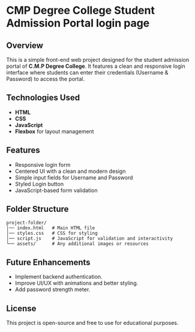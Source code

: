 # CMP Degree College Student Admission Portal login page 

## Overview
This is a simple front-end web project designed for the student admission portal of **C.M.P Degree College**. It features a clean and responsive login interface where students can enter their credentials (Username & Password) to access the portal.

## Technologies Used
- **HTML**
- **CSS**
- **JavaScript**
- **Flexbox** for layout management

## Features
- Responsive login form
- Centered UI with a clean and modern design
- Simple input fields for Username and Password
- Styled Login button
- JavaScript-based form validation


## Folder Structure
```
project-folder/
│── index.html   # Main HTML file
│── styles.css   # CSS for styling
│── script.js    # JavaScript for validation and interactivity
└── assets/      # Any additional images or resources
```

## Future Enhancements
- Implement backend authentication.
- Improve UI/UX with animations and better styling.
- Add password strength meter.
## License
This project is open-source and free to use for educational purposes.


